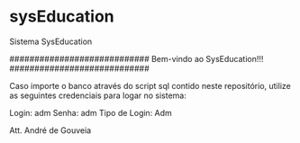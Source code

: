 # sysEducation
Sistema SysEducation

############################
Bem-vindo ao SysEducation!!!
############################

Caso importe o banco através do script sql 
contido neste repositório, utilize as seguintes 
credenciais para logar no sistema:

Login: adm
Senha: adm
Tipo de Login: Adm


Att.
André de Gouveia
